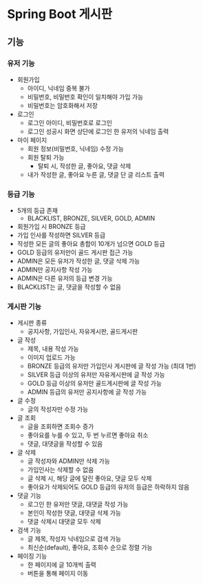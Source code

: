 # Spring Boot 게시판

## 기능

### 유저 기능

- 회원가입
  - 아이디, 닉네임 중복 불가
  - 비밀번호, 비밀번호 확인이 일치해야 가입 가능
  - 비밀번호는 암호화해서 저장
- 로그인
  - 로그인 아이디, 비밀번호로 로그인
  - 로그인 성공시 화면 상단에 로그인 한 유저의 닉네임 출력
- 마이 페이지
  - 회원 정보(비밀번호, 닉네임) 수정 가능
  - 회원 탈퇴 가능
    - 탈퇴 시, 작성한 글, 좋아요, 댓글 삭제
  - 내가 작성한 글, 좋아요 누른 글, 댓글 단 글 리스트 출력

### 등급 기능

- 5개의 등급 존재
  - BLACKLIST, BRONZE, SILVER, GOLD, ADMIN
- 회원가입 시 BRONZE 등급
- 가입 인사를 작성하면 SILVER 등급
- 작성한 모든 글의 좋아요 총합이 10개가 넘으면 GOLD 등급
- GOLD 등급의 유저만이 골드 게시판 접근 가능
- ADMIN은 모든 유저가 작성한 글, 댓글 삭제 가능
- ADMIN만 공지사항 작성 가능
- ADMIN은 다른 유저의 등급 변경 가능
- BLACKLIST는 글, 댓글을 작성할 수 없음

### 게시판 기능

- 게시판 종류
  - 공지사항, 가입인사, 자유게시판, 골드게시판
- 글 작성
  - 제목, 내용 작성 가능
  - 이미지 업로드 가능
  - BRONZE 등급의 유저만 가입인사 게시판에 글 작성 가능 (최대 1번)
  - SILVER 등급 이상의 유저만 자유게시판에 글 작성 가능
  - GOLD 등급 이상의 유저만 골드게시판에 글 작성 가능
  - ADMIN 등급의 유저만 공지사항에 글 작성 가능
- 글 수정
  - 글의 작성자만 수정 가능
- 글 조회
  - 글을 조회하면 조회수 증가
  - 좋아요를 누를 수 있고, 두 번 누르면 좋아요 취소
  - 댓글, 대댓글을 작성할 수 있음
- 글 삭제
  - 글 작성자와 ADMIN만 삭제 가능
  - 가입인사는 삭제할 수 없음
  - 글 삭제 시, 해당 글에 달린 좋아요, 댓글 모두 삭제
  - 좋아요가 삭제되어도 GOLD 등급의 유저의 등급은 하락하지 않음
- 댓글 기능
  - 로그인 한 유저만 댓글, 대댓글 작성 가능
  - 본인이 작성한 댓글, 대댓글 삭제 가능
  - 댓글 삭제시 대댓글 모두 삭제
- 검색 기능
  - 글 제목, 작성자 닉네임으로 검색 가능
  - 최신순(default), 좋아요, 조회수 순으로 정렬 가능
- 페이징 기능
  - 한 페이지에 글 10개씩 출력
  - 버튼을 통해 페이지 이동